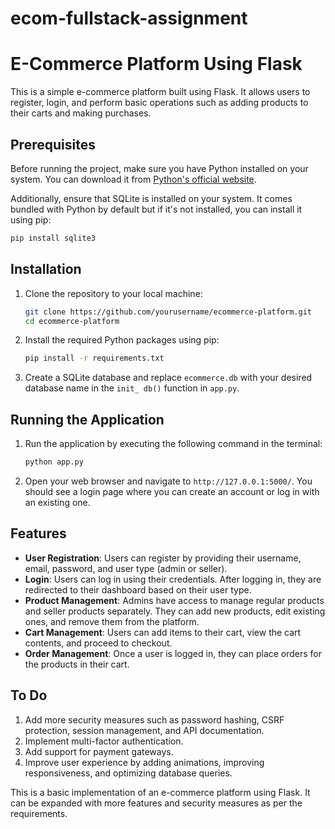 # ecom-fullstack-assignment

# E-Commerce Platform Using Flask

This is a simple e-commerce platform built using Flask. It allows users to register, login, and 
perform basic operations such as adding products to their carts and making purchases.

## Prerequisites

Before running the project, make sure you have Python installed on your system. You can download it 
from [Python's official website](https://www.python.org/downloads/).

Additionally, ensure that SQLite is installed on your system. It comes bundled with Python by 
default but if it's not installed, you can install it using pip:

```sh
pip install sqlite3
```

## Installation

1. Clone the repository to your local machine:

    ```sh
    git clone https://github.com/yourusername/ecommerce-platform.git
    cd ecommerce-platform
    ```

2. Install the required Python packages using pip:

    ```sh
    pip install -r requirements.txt
    ```

3. Create a SQLite database and replace `ecommerce.db` with your desired database name in the `init_
db()` function in `app.py`.

## Running the Application

1. Run the application by executing the following command in the terminal:

    ```sh
    python app.py
    ```

2. Open your web browser and navigate to `http://127.0.0.1:5000/`. You should see a login page 
where you can create an account or log in with an existing one.

## Features

- **User Registration**: Users can register by providing their username, email, password, and user 
type (admin or seller).
- **Login**: Users can log in using their credentials. After logging in, they are redirected to 
their dashboard based on their user type.
- **Product Management**: Admins have access to manage regular products and seller products 
separately. They can add new products, edit existing ones, and remove them from the platform.
- **Cart Management**: Users can add items to their cart, view the cart contents, and proceed to 
checkout.
- **Order Management**: Once a user is logged in, they can place orders for the products in their 
cart.

## To Do

1. Add more security measures such as password hashing, CSRF protection, session management, and 
API documentation.
2. Implement multi-factor authentication.
3. Add support for payment gateways.
4. Improve user experience by adding animations, improving responsiveness, and optimizing database 
queries.

This is a basic implementation of an e-commerce platform using Flask. It can be expanded with more 
features and security measures as per the requirements.
